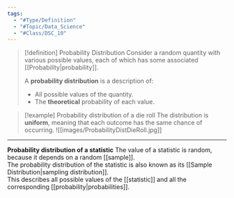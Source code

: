 ```yaml
---
tags:
  - "#Type/Definition"
  - "#Topic/Data_Science"
  - "#Class/DSC_10"
---
```


> [!definition] Probability Distribution
> Consider a random quantity with various possible values, each of which has some associated [[Probability|probability]].
> 
> A **probability distribution** is a description of:  
> - All possible values of the quantity.
> - The **theoretical** probability of each value.

> [!example] Probability distribution of a die roll
> The distribution is **uniform**, meaning that each outcome has the same chance of occurring. 
> ![[images/ProbabilityDistDieRoll.jpg]]

---

**Probability distribution of a statistic**
The value of a statistic is random, because it depends on a random [[sample]].  
The probability distribution of the statistic is also known as its [[Sample Distribution|sampling distribution]].  
This describes all possible values of the [[statistic]] and all the corresponding [[probability|probabilities]].